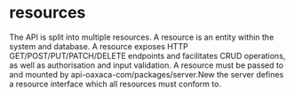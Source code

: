 # resources
The API is split into multiple resources. A resource is an entity within the
system and database. A resource exposes HTTP GET/POST/PUT/PATCH/DELETE endpoints
and facilitates CRUD operations, as well as authorisation and input validation.
A resource must be passed to and mounted by api-oaxaca-com/packages/server.New
the server defines a resource interface which all resources must conform to.
